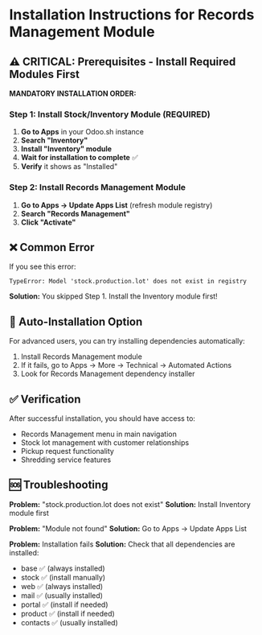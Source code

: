 # Installation Instructions for Records Management Module

## ⚠️ CRITICAL: Prerequisites - Install Required Modules First

**MANDATORY INSTALLATION ORDER:**

### Step 1: Install Stock/Inventory Module (REQUIRED)
1. **Go to Apps** in your Odoo.sh instance
2. **Search "Inventory"** 
3. **Install "Inventory" module**
4. **Wait for installation to complete** ✅
5. **Verify** it shows as "Installed"

### Step 2: Install Records Management Module
1. **Go to Apps → Update Apps List** (refresh module registry)
2. **Search "Records Management"**
3. **Click "Activate"**

## ❌ Common Error

If you see this error:
```
TypeError: Model 'stock.production.lot' does not exist in registry
```

**Solution:** You skipped Step 1. Install the Inventory module first!

## 🔧 Auto-Installation Option

For advanced users, you can try installing dependencies automatically:
1. Install Records Management module
2. If it fails, go to Apps → More → Technical → Automated Actions
3. Look for Records Management dependency installer

## ✅ Verification

After successful installation, you should have access to:
- Records Management menu in main navigation
- Stock lot management with customer relationships
- Pickup request functionality
- Shredding service features

## 🆘 Troubleshooting

**Problem:** "stock.production.lot does not exist"
**Solution:** Install Inventory module first

**Problem:** "Module not found"
**Solution:** Go to Apps → Update Apps List

**Problem:** Installation fails
**Solution:** Check that all dependencies are installed:
- base ✅ (always installed)
- stock ✅ (install manually)
- web ✅ (always installed)
- mail ✅ (usually installed)
- portal ✅ (install if needed)
- product ✅ (install if needed)
- contacts ✅ (usually installed)
